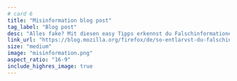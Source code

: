 ```yaml
---
# card 6
title: "Misinformation blog post"
tag_label: "Blog post"
desc: "Alles fake? Mit diesen easy Tipps erkennst du Falschinformationen schneller und fällst nicht mehr auf sie hinein."
link_url: "https://blog.mozilla.org/firefox/de/so-entlarvst-du-falschinformationen-im-web/?utm_source=www.mozilla.org&utm_medium=referral&utm_campaign=homepage&utm_content=card"
size: "medium"
image: "misinformation.png"
aspect_ratio: "16-9"
include_highres_image: true
---
```

